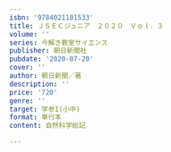 ```yaml
---
isbn: '9784021101533'
title: ＪＳＥＣジュニア　２０２０　Ｖｏｌ．３
volume: ''
series: 今解き教室サイエンス
publisher: 朝日新聞社
pubdate: '2020-07-20'
cover: ''
author: 朝日新聞／著
description: ''
price: '720'
genre: ''
target: 学参I(小中)
format: 単行本
content: 自然科学総記

---
```

